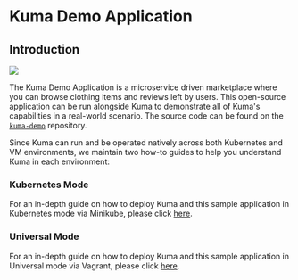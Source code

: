 # Kuma Demo Application

## Introduction
[![][diagram]][diagram]

The Kuma Demo Application is a microservice driven marketplace where you can browse clothing items and reviews left by users. This open-source application can be run alongside Kuma to demonstrate all of Kuma's capabilities in a real-world scenario. The source code can be found on the [`kuma-demo`](https://github.com/Kong/kuma-demo/) repository.

Since Kuma can run and be operated natively across both Kubernetes and VM environments, we maintain two how-to guides to help you understand Kuma in each environment:

### Kubernetes Mode
For an in-depth guide on how to deploy Kuma and this sample application in Kubernetes mode via Minikube, please click [here](https://github.com/Kong/kuma-demo/tree/master/kubernetes).

### Universal Mode
For an in-depth guide on how to deploy Kuma and this sample application in Universal mode via Vagrant, please click [here](https://github.com/Kong/kuma-demo/tree/master/vagrant).


[diagram]: https://raw.githubusercontent.com/Kong/kuma-website/master/docs/.vuepress/public/images/diagrams/diagram-kuma-demo-basic.jpg